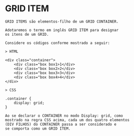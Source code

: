 # GRID ITEM

    GRID ITEMS são elementos-filho de um GRID CONTAINER.

    Adotaremos o termo em inglês GRID ITEM para designar
    os itens de um GRID.

    Considere os códigos conforme mostrado a seguir:

    > HTML

    <div class="container">
        <div class="box box1>1</div>
        <div class="box box2>2</div>
        <div class="box box3>3</div>
        <div class="box box4>4</div>
    </div>

    > CSS

    .container {
        display: grid;
    }

    Ao se declarar o CONTAINER no modo Display: grid, como
    mostrado na regra CSS acima, cada um dos quatro elementos
    (DIV FILHOS) do CONTAINER passa a ser considerado e
    se comporta como um GRID ITEM.